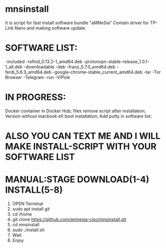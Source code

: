 # mnsinstall
It is script for fast install software bundle "aMNeSia"
Contain driver for TP-Link Nano and making software update.
# SOFTWARE LIST:
-included
 -refind_0.13.2-1_amd64.deb
 -protonvpn-stable-release_1.0.1-1_all.deb
-downloadable
  -deb
    -franz_5.7.0_amd64.deb
    -ferdi_5.6.3_amd64.deb
    -google-chrome-stable_current_amd64.deb
  -tar
    -Tor Browser
    -Telegram
  -run
    -VIPole


# IN PROGRESS:
Docker container in Docker Hub; 
files remove script after installation;  
Version without macbook efi boot installation;
Add putty in software list;


# ALSO YOU CAN TEXT ME AND I WILL MAKE INSTALL-SCRIPT WITH YOUR SOFTWARE LIST

# MANUAL:STAGE DOWNLOAD(1-4) INSTALL(5-8)
1. OPEN Terminal
2. sudo apt install git
3. cd /home
4. git clone https://github.com/amnesia-ciso/mnsinstall.git
5. cd mnsinstall
6. sudo ./install.sh
7. Wait
8. Enjoy


